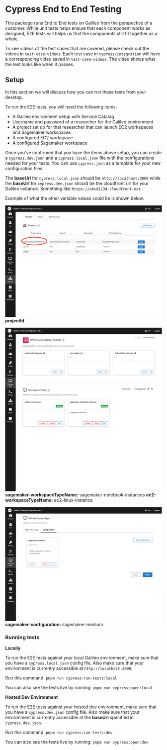 # Cypress End to End Testing

This package runs End to End tests on Galileo from the perspective of a customer. While unit tests helps ensure that each component works as designed, E2E tests will helps us that the components still fit together as a whole. 

To see videos of the test cases that are covered, please check out the videos in `test-case-videos`. Each test case in `cypress/integration` will have a corresponding video saved in `test-case-videos`. The video shows what the test looks like when it passes.

## Setup
In this section we will discuss how you can run these tests from your desktop.

To run the E2E tests, you will need the following items:
* A Galileo environment setup with Service Catalog
* Username and password of a researcher for the Galileo environment
* A project set up for that researcher that can launch EC2 workspaces and Sagemaker workspaces
* A configured EC2 workspace
* A configured Sagemaker workspace

Once you've confirmed that you have the items above setup, you can create a `cypress.dev.json` and a `cypress.local.json` file with the configurations needed for your tests. You can use `cypress.json` as a template for your new configuration files.

The **baseUrl** for `cypress.local.json` should be `http://localhost:3000` while the **baseUrl** for `cypress.dev.json` should be the cloudfront url for your Galileo instance. Something like `https://abcd1234.cloudfront.net`

Example of what the other variable values could be is shown below.

![projects](./instruction-assets/projects.png)
**projectId**

![workspaces](./instruction-assets/workspaces.png)
**sagemaker-workspaceTypeName:** sagemaker-notebook-instances
**ec2-workspaceTypeName:** ec2-linux-instance

![workspace-configuration](./instruction-assets/workspace-configuration.png) 
**sagemaker-configuration:** sagemaker-medium

### Running tests
**Locally**

To run the E2E tests against your local Galileo environment, make sure that you have a `cypress.local.json` config file. Also make sure that your environment is currently accessible at `http://localhost:3000`. 

Run this command: `pnpm run cypress:run-tests:local`

You can also see the tests live by running: `pnpm run cypress:open:local`

**Hosted Dev Environment**

To run the E2E tests against your hosted dev environment, make sure that you have a `cypress.dev.json` config file. Also make sure that your environment is currently accessible at the **baseUrl** specified in `cypress.dev.json`. 

Run this command: `pnpm run cypress:run-tests:dev`

You can also see the tests live by running: `pnpm run cypress:open:dev`